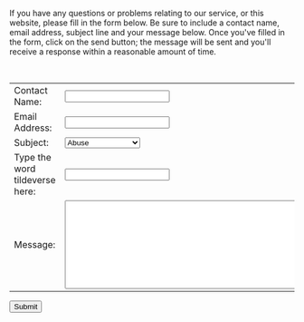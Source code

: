 If you have any questions or problems relating to our service, or this website, please fill in the form below. Be sure to include a contact name, email address, subject line and your message below. Once you've filled in the form, click on the send button; the message will be sent and you'll receive a response within a reasonable amount of time.

<form action='/includes/contact.php'>
<table>
<tr><td>Contact Name:</td> <td> <input type='text' name='contact_name'><br></td></tr>
<tr><td>Email Address:</td> <td> <input type='text' name='email_address'><br></td></tr>
<tr><td>Subject:</td> <td>
<select name="type">
    <option value="abuse">Abuse</option>
    <option value="support">Support</option>
    <option value="copyright">Copyright Problem</option></td></tr>
    
</select><br> </td></tr>
<tr><td>Type the word tildeverse here:</td> <td> <input type='textarea' name='tv'></td></tr>
<tr><td>Message:</td><td><textarea name='message' rows = "10" cols = "80"></textarea><br><td>
</table>
<input type='submit'>
</form>

